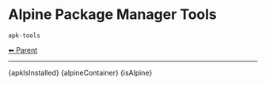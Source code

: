 # Alpine Package Manager Tools

`apk-tools`

<!-- TEMPLATE header 2 -->
[⬅ Parent ](../)
<hr />

{apkIsInstalled}
{alpineContainer}
{isAlpine}

